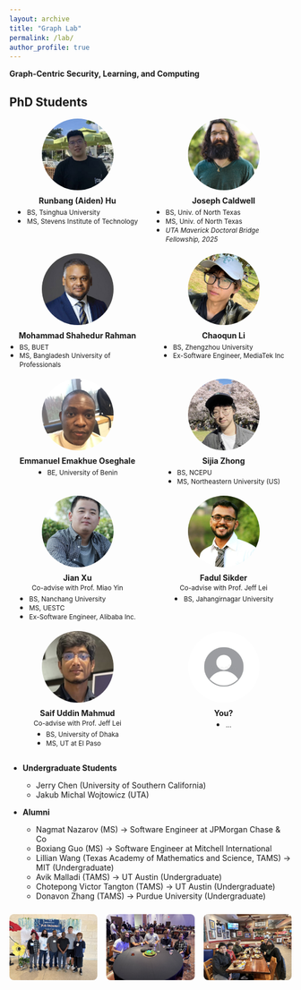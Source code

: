 ```yaml
---
layout: archive
title: "Graph Lab"
permalink: /lab/
author_profile: true
---
```


<strong>Graph-Centric Security, Learning, and Computing</strong>

## PhD Students

<!-- Put headshots in /images/students/ with the filenames below (or rename) -->
<div style="display:grid;grid-template-columns:repeat(auto-fill,minmax(160px,1fr));gap:18px;align-items:start;margin:12px 0 28px;">

  <div style="text-align:center;">
    <img src="../images/Runbang.jpeg" alt="Runbang (Aiden) Hu" style="width:128px;height:128px;object-fit:cover;border-radius:50%;display:block;margin:0 auto 10px;">
    <div>
    <strong>Runbang (Aiden) Hu</strong>
    <ul style="list-style:disc;margin:4px auto 0;padding-left:18px;text-align:left;display:inline-block;line-height:1.1;">
      <li style="margin:0;"><small>BS, Tsinghua University</small></li>
      <li style="margin:0;"><small>MS, Stevens Institute of Technology</small></li>
    </ul>
    </div>
  </div>

  <div style="text-align:center;">
    <img src="../images/Joe.PNG" alt="Joseph Caldwell" style="width:128px;height:128px;object-fit:cover;border-radius:50%;display:block;margin:0 auto 10px;">
    <div>
    <strong>Joseph Caldwell</strong>
    <ul style="list-style:disc;margin:4px auto 0;padding-left:18px;text-align:left;display:inline-block;line-height:1.1;">
      <li style="margin:0;"><small>BS, Univ. of North Texas</small></li>
      <li style="margin:0;"><small>MS, Univ. of North Texas</small></li>
      <li style="margin:0;"><small><em>UTA Maverick Doctoral Bridge Fellowship, 2025</em></small></li>
    </ul>
    </div>
  </div>

  <div style="text-align:center;">
    <img src="../images/Shahed.JPG" alt="Mohammad Shahedur Rahman" style="width:128px;height:128px;object-fit:cover;border-radius:50%;display:block;margin:0 auto 10px;">
    <div><strong>Mohammad Shahedur Rahman</strong>
    <ul style="list-style:disc;margin:4px auto 0;padding-left:18px;text-align:left;display:inline-block;line-height:1.1;">
      <li style="margin:0;"><small>BS, BUET</small></li>
      <li style="margin:0;"><small>MS, Bangladesh University of Professionals</small></li>
    </ul>
    </div>
  </div>

  <div style="text-align:center;">
    <img src="../images/Chaoqun.jpeg" alt="Chaoqun Li" style="width:128px;height:128px;object-fit:cover;border-radius:50%;display:block;margin:0 auto 10px;">
    <div><strong>Chaoqun Li</strong><br/>
    <ul style="list-style:disc;margin:4px auto 0;padding-left:18px;text-align:left;display:inline-block;line-height:1.1;">
      <li style="margin:0;"><small>BS, Zhengzhou University</small></li>
      <li style="margin:0;"><small>Ex-Software Engineer, MediaTek Inc</small></li>
    </ul>
    </div>
  </div>

  <div style="text-align:center;">
    <img src="../images/Emmanuel.JPEG" alt="Emmanuel Emakhue Oseghale" style="width:128px;height:128px;object-fit:cover;border-radius:50%;display:block;margin:0 auto 10px;">
    <div><strong>Emmanuel Emakhue Oseghale</strong><br/>
    <ul style="list-style:disc;margin:4px auto 0;padding-left:18px;text-align:left;display:inline-block;line-height:1.1;">
      <li style="margin:0;"><small>BE, University of Benin</small></li>
    </ul>
    </div>
  </div>

  <div style="text-align:center;">
    <img src="../images/Sijia.jpeg" alt="Sijia Zhong" style="width:128px;height:128px;object-fit:cover;border-radius:50%;display:block;margin:0 auto 10px;">
    <div><strong>Sijia Zhong</strong><br/>
    <ul style="list-style:disc;margin:4px auto 0;padding-left:18px;text-align:left;display:inline-block;line-height:1.1;">
      <li style="margin:0;"><small>BS, NCEPU</small></li>
      <li style="margin:0;"><small>MS, Northeastern University (US)</small></li>
    </ul>
    </div>
  </div>

  <div style="text-align:center;">
    <img src="../images/jianxu.png" alt="Jian Xu" style="width:128px;height:128px;object-fit:cover;border-radius:50%;display:block;margin:0 auto 10px;">
    <div><strong>Jian Xu</strong><br/><small>Co-advise with Prof. Miao Yin</small></div>
    <ul style="list-style:disc;margin:4px auto 0;padding-left:18px;text-align:left;display:inline-block;line-height:1.1;">
      <li style="margin:0;"><small>BS, Nanchang University</small></li>
      <li style="margin:0;"><small>MS, UESTC</small></li>
      <li style="margin:0;"><small>Ex-Software Engineer, Alibaba Inc.</small></li>
    </ul>
  </div>

  <div style="text-align:center;">
    <img src="../images/Fadul.jpg" alt="Fadul Sikder" style="width:128px;height:128px;object-fit:cover;border-radius:50%;display:block;margin:0 auto 10px;">
    <div><strong>Fadul Sikder</strong><br/><small>Co-advise with Prof. Jeff Lei</small></div>
    <ul style="list-style:disc;margin:4px auto 0;padding-left:18px;text-align:left;display:inline-block;line-height:1.1;">
      <li style="margin:0;"><small>BS, Jahangirnagar University</small></li>
    </ul>
  </div>

  <div style="text-align:center;">
    <img src="../images/Saif.jpg" alt="Saif Uddin Mahmud" style="width:128px;height:128px;object-fit:cover;border-radius:50%;display:block;margin:0 auto 10px;">
    <div><strong>Saif Uddin Mahmud</strong><br/><small>Co-advise with Prof. Jeff Lei</small></div>
    <ul style="list-style:disc;margin:4px auto 0;padding-left:18px;text-align:left;display:inline-block;line-height:1.1;">
      <li style="margin:0;"><small>BS, University of Dhaka</small></li>
      <li style="margin:0;"><small>MS, UT at El Paso</small></li>
    </ul>
  </div>

  <div style="text-align:center;">
    <img src="../images/placeholder.png" alt="You" style="width:128px;height:128px;object-fit:cover;border-radius:50%;display:block;margin:0 auto 10px;">
    <div><strong>You?</strong><br/>
    <ul style="list-style:disc;margin:4px auto 0;padding-left:18px;text-align:left;display:inline-block;line-height:1.1;">
      <li style="margin:0;"><small>...</small></li>
    </ul>
    </div>
  </div>


</div>

* **Undergraduate Students**
    * Jerry Chen (University of Southern California)
    * Jakub Michal Wojtowicz (UTA)

* **Alumni**
    * Nagmat Nazarov (MS) &rarr; Software Engineer at JPMorgan Chase & Co
    * Boxiang Guo (MS) &rarr; Software Engineer at Mitchell International
    * Lillian Wang (Texas Academy of Mathematics and Science, TAMS) &rarr; MIT (Undergraduate)
    * Avik Malladi (TAMS) &rarr; UT Austin (Undergraduate)
    * Chotepong Victor Tangton (TAMS) &rarr; UT Austin (Undergraduate)
    * Donavon Zhang (TAMS) &rarr; Purdue University (Undergraduate)


<!-- Three images in one row -->
<div style="display:grid;grid-template-columns:repeat(3,minmax(0,1fr));gap:16px;align-items:center;margin-top:24px;">
  <img src="../images/IMG_6848.JPG"
       alt="Graph Lab group picture, June 21, 2023"
       loading="lazy"
       style="width:100%;height:auto;border-radius:8px;object-fit:cover;">
  <img src="../images/IMG_6851.JPG"
       alt="Graph Lab group picture 2"
       loading="lazy"
       style="width:100%;height:auto;border-radius:8px;object-fit:cover;">
  <img src="../images/IMG_2629.jpeg"
       alt="Graph Lab group picture 3"
       loading="lazy"
       style="width:100%;height:auto;border-radius:8px;object-fit:cover;">
</div>

